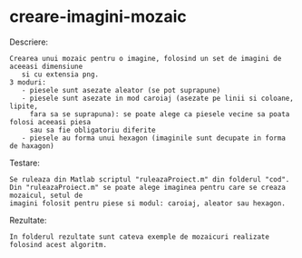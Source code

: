 # creare-imagini-mozaic

Descriere:
              
    Crearea unui mozaic pentru o imagine, folosind un set de imagini de aceeasi dimensiune
       si cu extensia png.
    3 moduri:
       - piesele sunt asezate aleator (se pot suprapune)
       - piesele sunt asezate in mod caroiaj (asezate pe linii si coloane, lipite,
         fara sa se suprapuna): se poate alege ca piesele vecine sa poata folosi aceeasi piesa
         sau sa fie obligatoriu diferite
       - piesele au forma unui hexagon (imaginile sunt decupate in forma de haxagon)
       
 Testare:
 
    Se ruleaza din Matlab scriptul "ruleazaProiect.m" din folderul "cod".
    Din "ruleazaProiect.m" se poate alege imaginea pentru care se creaza mozaicul, setul de
    imagini folosit pentru piese si modul: caroiaj, aleator sau hexagon.
 
 Rezultate:
 
    In folderul rezultate sunt cateva exemple de mozaicuri realizate folosind acest algoritm.

